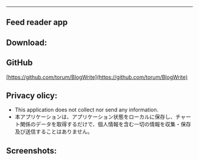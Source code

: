 
---------------------------------------

## Feed reader app


## Download:

 
## GitHub
[https://github.com/torum/BlogWrite](https://github.com/torum/BlogWrite)

## Privacy olicy:
* This application does not collect nor send any information.
* 本アプリケーションは、アプリケーション状態をローカルに保存し、チャート関係のデータを取得するだけで、個人情報を含む一切の情報を収集・保存及び送信することはありません。

## Screenshots:


